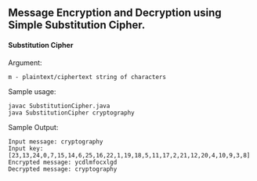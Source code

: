## Message Encryption and Decryption using Simple Substitution Cipher.

#### Substitution Cipher

Argument:
``` 
m - plaintext/ciphertext string of characters
```

Sample usage:
```
javac SubstitutionCipher.java
java SubstitutionCipher cryptography
```

Sample Output:
```
Input message: cryptography
Input key: [23,13,24,0,7,15,14,6,25,16,22,1,19,18,5,11,17,2,21,12,20,4,10,9,3,8]
Encrypted message: ycdlmfocxlgd
Decrypted message: cryptography
```

